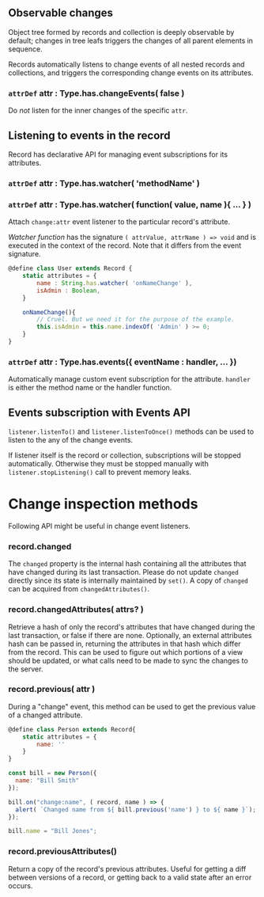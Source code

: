 ## Observable changes

Object tree formed by records and collection is deeply observable by default; changes in tree leafs triggers the changes of all parent elements in sequence.

Records automatically listens to change events of all nested records and collections, and triggers the corresponding change events on its attributes.

### `attrDef` attr : Type.has.changeEvents( false )

Do _not_ listen for the inner changes of the specific `attr`.

## Listening to events in the record

Record has declarative API for managing event subscriptions for its attributes.

### `attrDef` attr : Type.has.watcher( 'methodName' )
### `attrDef` attr : Type.has.watcher( function( value, name ){ ... } )

Attach `change:attr` event listener to the particular record's attribute.

_Watcher function_ has the signature `( attrValue, attrName ) => void` and is executed in the context of the record. Note that it differs from the event signature.

```javascript
@define class User extends Record {
    static attributes = {
        name : String.has.watcher( 'onNameChange' ),
        isAdmin : Boolean,
    }

    onNameChange(){
        // Cruel. But we need it for the purpose of the example.
        this.isAdmin = this.name.indexOf( 'Admin' ) >= 0;
    }
}
```

### `attrDef` attr : Type.has.events({ eventName : handler, ... })

Automatically manage custom event subscription for the attribute. `handler` is either the method name or the handler function.

## Events subscription with Events API

`listener.listenTo()` and `listener.listenToOnce()` methods can be used to listen to the any of the change events.

If listener itself is the record or collection, subscriptions will be stopped automatically. Otherwise they must be stopped
manually with `listener.stopListening()` call to prevent memory leaks.

# Change inspection methods

Following API might be useful in change event listeners.

### record.changed

The `changed` property is the internal hash containing all the attributes that have changed during its last transaction.
Please do not update `changed` directly since its state is internally maintained by `set()`.
A copy of `changed` can be acquired from `changedAttributes()`.

### record.changedAttributes( attrs? )

Retrieve a hash of only the record's attributes that have changed during the last transaction,
or false if there are none. Optionally, an external attributes hash can be passed in,
returning the attributes in that hash which differ from the record.
This can be used to figure out which portions of a view should be updated,
or what calls need to be made to sync the changes to the server.

### record.previous( attr )

During a "change" event, this method can be used to get the previous value of a changed attribute.

```javascript
@define class Person extends Record{
    static attributes = {
        name: ''
    }
}

const bill = new Person({
  name: "Bill Smith"
});

bill.on("change:name", ( record, name ) => {
  alert( `Changed name from ${ bill.previous('name') } to ${ name }`);
});

bill.name = "Bill Jones";
```

### record.previousAttributes()

Return a copy of the record's previous attributes. Useful for getting a diff between versions of a record, or getting back to a valid state after an error occurs.
